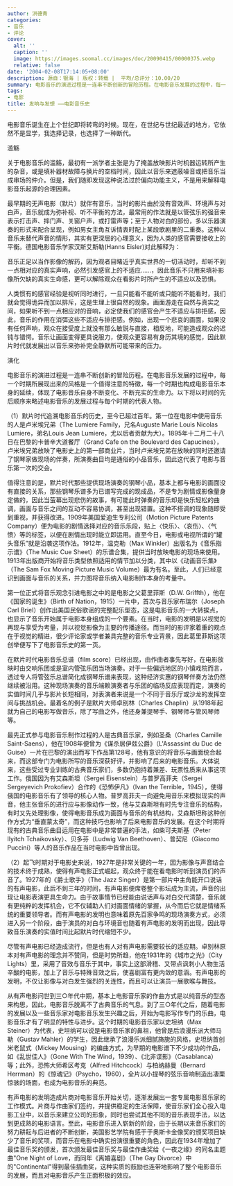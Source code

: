 ```yaml
---
author: 洪德青
categories:
- 音乐
- 评论
cover:
  alt: ''
  caption: ''
  image: https://images.soomal.cc/images/doc/20090415/00000375.webp
  relative: false
date: '2004-02-08T17:14:05+08:00'
description: 源自：银海 | 版权：转载 |  平均/总评分：10.00/20
summary: 电影音乐的演进过程是一连串不断创新的冒险历程。在电影音乐发展的过程中，每一个时期所展现出来的风格是一个值得注意的特徵，每一个时期也构成电影音乐本身的延续，体现了电影音乐自身不断变化、不断充实的生命力。以下将以时间的先后顺序来略述电影音乐的发展过程与每个时期的代表人物。
tags:
- 电影
title: 发响与发想 ――电影音乐史
---
```


电影音乐诞生在上个世纪即将转弯的时候。现在，在世纪与世纪最近的地方，它依然不是显学，我选择记录，也选择了一种断代。



滥觞



关于电影音乐的滥觞，最初有一派学者主张是为了掩盖放映影片时机器运转所产生的杂音，或是填补器材故障与换片的空档时间，因此以音乐来遮蔽噪音或把音乐当成串场的仲介。但是，我们随即发现这种说法过於偏向功能主义，不是用来解释电影音乐起源的合理因素。



最早期的无声电影（默片）就伴有音乐，当时的影片由於没有音效声、环境声与对白声，音乐就成为弥补视、听不平衡的方法，最常用的作法就是以管弦乐的强音来表示打击声、摔门声、关窗户声，或打雷声等；至于人物对白的部份，多以乐器演奏的形式来配合呈现，例如男女主角互诉情衷时配上某段歌剧里的二重奏。这种以音乐来替代声音的情形，其实有更深层的心理意义，因为人类的感官需要接收上的平衡。德国电影音乐学家汉斯艾斯勒(Hanns Eisler)对此解释为：



音乐正足以当作影像的解药，因为观者目睹近乎真实世界的一切活动时，却听不到一点相对应的真实声响，必然引发感官上的不适应……，因此音乐不只用来填补影像所欠缺的真实生命感，更可以解除观众在看影片时所产生的不适应以及恐惧。



人类惯有的感官经验是视听同时进行，一旦只能看不能听或只能听不能看时，我们就会觉得诡异而加以排斥，这是生理上很自然的现象。画面游走在自然与真实之间，如果听不到一点相应对的音响，必定使我们的感官会产生不适应与排拒感，因此，音乐的作用在消弭这些不适应与排拒感。例如，出现一个悲哀的画面，如果没有任何声响，观众在接受度上就没有那么敏锐与直接，相反地，可能造成观众的迟钝与错愕。音乐让画面变得更具说服力，使观众更容易有身历其境的感觉，因此默片时代就发展出以音乐来弥补完全静默所可能带来的压力。



演化





电影音乐的演进过程是一连串不断创新的冒险历程。在电影音乐发展的过程中，每一个时期所展现出来的风格是一个值得注意的特徵，每一个时期也构成电影音乐本身的延续，体现了电影音乐自身不断变化、不断充实的生命力。以下将以时间的先后顺序来略述电影音乐的发展过程与每个时期的代表人物。



（1）默片时代追溯电影音乐的历史，至今已超过百年。第一位在电影中使用音乐的人是卢米埃兄弟（The Lumiere Family，兄名Auguste Marie Louis Nicolas Lumiere，弟名Louis Jean Lumiere，尤以后者贡献为大）。1895年十二月二十八日在巴黎的卡普辛大道餐厅（Grand Cafe on the Boulevard des Capucines），卢米埃兄弟放映了电影史上的第一部商业片，当时卢米埃兄弟在放映的同时还邀请了钢琴家做现场的伴奏，所演奏曲目均是通俗的小品音乐，因此这代表了电影与音乐第一次的交会。



值得注意的是，默片时代那些提供现场演奏的钢琴小品，基本上都与电影的画面没有直接的关系，那些钢琴乐谱多为已谱写完成的现成品，不是专为剧情或影像量身定做的，因此当萤幕出现悲伤的故事，有可能此时弹奏的音乐却是快乐轻松的曲调，画面与音乐之间的互动不容易协调，甚至出现错置。这种不搭调的现象随即受到重视，并获得改进。1909年美国爱迪生专利公司（Motion Picture Patents Company）便为电影的剧情选择对应的音乐乐段，贴上〈快乐〉、〈哀伤〉、〈气愤〉等的标签，以便在剧情出现时能立即运用。直至今日，电影或电视所谓的“罐头音乐”就是沿袭这项作法。1912年，温克勒（Max Winkler）出版名为《音乐指示谱》（The Music Cue Sheet）的乐谱合集，提供当时放映电影的现场来使用。1913年出版商开始将音乐类型依照适用的情节加以分类，其中以《动画音乐集》（The Sam Fox Moving Picture Music Volume）最为有名。至此，人们已经意识到画面与音乐的关系，并力图将音乐纳入电影制作本身的考量中。



第一位正式将音乐观念引进电影之中的是电影之父葛里菲斯（D.W. Griffth），他在《国家的诞生》（Birth of Nation，1915）一片中，首次与音乐家布瑞尔（Joseph Carl Briel）创作出美国民俗歌谣的完整配乐型态，这是电影音乐的一大转捩点，也显示了音乐开始属于电影本身组成的一个要素。在当时，电影的发明是以视觉的再现与享受为考量，并以视觉影像为主要的传播途径。而当时的影评家着重的观点在于视觉的精进，很少评论家或学者兼具完整的音乐专业背景，因此葛里菲斯这项创举便写下了电影音乐史的第一页。



在默片时代电影音乐总谱（film score）已经出现，由作曲者事先写好，在电影放映时由交响乐团或是室内管弦乐团当场演奏。对于一些偏远地区的小镇戏院而言，透过专人将管弦乐总谱简化成钢琴乐谱来表现，这种经济实惠的钢琴伴奏方法仍然继续被沿用。这种现场演奏的音乐端赖演奏者与乐团的临场反应表现而定，演奏的实值时间几乎与影片长短相同，对表演者来说是一个不同于音乐厅或沙龙的发挥空间与挑战机会。最着名的例子是默片大师卓别林（Charles Chaplin）从1918年起就为自己的电影写做音乐，除了写曲之外，他还身兼提琴手、钢琴师与管风琴师等。



最先正式参与电影音乐制作过程的人是古典音乐家，例如圣桑（Charles Camille Saint-Saens），他在1908年便曾为《谋杀居伊兹公爵》（L'Assassint du Duc de Guise）一片在巴黎的演出而写下作品第128号，他有意识的将音乐与画面统合起来，而这部专门为电影所写的音乐深获好评，并影响了后来的电影音乐。大体说来，这些受过专业训练的古典音乐家们，多数仍抱持着兼差、玩票性质来从事这项工作。俄国因为有艾森斯坦（Sergei Eisenstein）与普罗高菲夫（Sergei Sergeyevich Prokofiev）合作的《恐怖伊凡》（Ivan the Terrible，1945），使得俄国的电影音乐有了领导的核心人物。普罗高菲夫一向避免用音乐来模拟现实的声音，他主张音乐的进行应与影像动作一致，他与艾森斯坦有时先专注音乐的结构，有时又先处理影像，使得电影音乐成为画面与音乐的有机结构，艾森斯坦称这种创作方式为“垂直蒙太奇”，而这种技巧也影响了后来电影音乐的发展。在这个时期将现有的古典音乐曲目运用在电影中是非常普遍的手法，如柴可夫斯基（Peter Ilyitch Tchaikovsky）、贝多芬（Ludwig Van Beethoven）、普契尼（Giacomo Puccini）等人的音乐作品在当时电影中皆曾出现。



（2）起飞时期对于电影史来说，1927年是非常关键的一年，因为影像与声音结合的技术终于成熟，使得有声电影正式崛起，观众终于能在看电影时听到演员们的声音了。1927年的《爵士歌手》（The Jazz Singer）是第一部片中主角能开口说话的有声电影，此后不到三年的时间，有声电影便席卷整个影坛成为主流，声音的出现让电影表演更具生命力。由于故事情节已经能由说话声与对白交代清楚，音乐就有更纯粹的发挥机会，它不仅辅助人们对画面情绪的掌握，从今而后它就是情绪系统的重要领导者。而有声电影的发明也意味着原先百家争鸣的现场演奏方式，必须进入另一个阶段，由于演员的对白与环境音也随着有声电影的发明而出现，因此导致音乐演奏的实值时间比起默片时代缩短不少。



尽管有声电影已经造成流行，但是也有人对有声电影需要较长的适应期。卓别林原本对有声电影的理念并不赞同，但是时势所趋，他在1931年的《城市之光》（City Lights）里，采用了音效与音乐于其中，事实上这部滑稽、又带点讽刺小人物生活辛酸的电影，加上了音乐与特殊音效之后，使喜剧富有更内敛的意涵。有声电影的发明，不仅让影像与对白发生强烈的关连性，而且可以让演员一展歌喉与舞技。



从有声电影问世到三○年代中期，基本上电影音乐家的作曲方式是以纯音乐的型态来构思，因此，电影音乐脱离不了古典音乐的气息。到了三○年代之后，随着电影的发展以及一些音乐家对电影音乐发生兴趣之后，开始为电影写作专门的乐曲，电影音乐才有了明显的特性与进步。这个时期的电影音乐家以史坦纳（Max Steiner）为代表，史坦纳可以说是电影音乐家的鼻祖，他曾是后浪漫乐派大师马勒（Gustav Mahler）的学生，因此继承了浪漫乐派细腻旖旎的风格，史坦纳首创米老鼠式（Mickey Mousing）的编曲方式，为早期的电影谱下不少成功的作品，如《乱世佳人》（Gone With The Wind，1939）、《北非谍影》（Casablanca）等；此外，恐怖大师希区考克（Alfred Hitchcock）与柏纳赫曼（Bernard Herrman）的《惊魂记》（Psycho，1960），全片以小提琴的弦乐音响制造出凄栗惊骇的场面，也成为电影音乐的典范。



有声电影的发明造成片商对电影音乐开始关切，逐渐发展出一套专属电影音乐家的工作模式。片商与作曲家们签约，并提供稳定的生活保障，使音乐家们全心投入电影工业中，以音乐来建立公司的形象，同时也尝试其他不同的音乐表现手法，以达到更成熟的电影语言。至此，电影音乐进入崭新的阶段，由于长期以来音乐家们的努力耕耘与后进者的不断创新，美国影艺学院有感于于奥斯卡金像奖的颁奖项目缺少了音乐的奖项，而音乐在电影中确实扮演很重要的角色，因此在1934年增加了最佳音乐奖的颁发，首次颁发最佳音乐奖与最佳作曲奖给《一夜之缘》的同名主题曲"One Night of Love，而同年《离婚喜剧》（The Gay Divorce）中的"Continental"得到最佳插曲奖，这种实质的鼓励也连带地影响了整个电影音乐的发展，而且对电影音乐产生正面积极的效应。